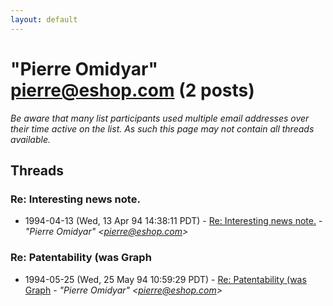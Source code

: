 ```yaml
---
layout: default
---
```


# "Pierre Omidyar" <pierre@eshop.com> (2 posts)

_Be aware that many list participants used multiple email addresses over their time active on the list. As such this page may not contain all threads available._

## Threads

### Re: Interesting news note.
+ 1994-04-13 (Wed, 13 Apr 94 14:38:11 PDT) - [Re: Interesting news note.](/archive/1994/04/fd7221bc3c98f28648d1cc265ae490f186d641d14c7c59e731a046b3f2472a5e) - _"Pierre Omidyar" \<pierre@eshop.com\>_

### Re: Patentability (was Graph
+ 1994-05-25 (Wed, 25 May 94 10:59:29 PDT) - [Re: Patentability (was Graph](/archive/1994/05/1dd651e70cd2975ef9afee439ef28f1a26ca0433112e2eb91916a5700eb4a65c) - _"Pierre Omidyar" \<pierre@eshop.com\>_

